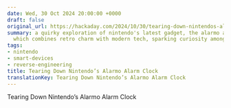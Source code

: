 ```yaml
---
date: Wed, 30 Oct 2024 20:00:00 +0000
draft: false
original_url: https://hackaday.com/2024/10/30/tearing-down-nintendos-alarmo-alarm-clock/
summary: a quirky exploration of nintendo's latest gadget, the alarmo alarm clock,
  which combines retro charm with modern tech, sparking curiosity among hack enthusiasts.
tags:
- nintendo
- smart-devices
- reverse-engineering
title: Tearing Down Nintendo’s Alarmo Alarm Clock
translationKey: Tearing Down Nintendo’s Alarmo Alarm Clock
---
```


Tearing Down Nintendo’s Alarmo Alarm Clock
